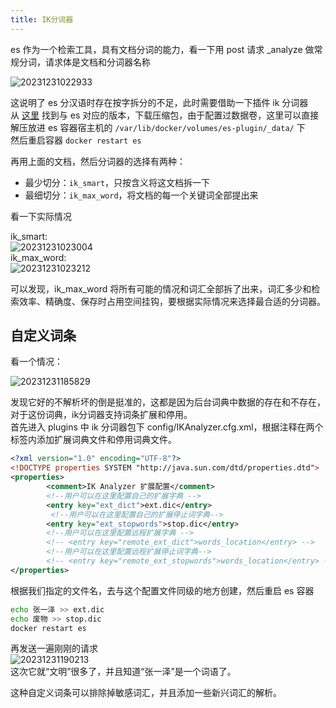 ```yaml
---
title: IK分词器
---
```


es 作为一个检索工具，具有文档分词的能力，看一下用 post 请求 _analyze 做常规分词，请求体是文档和分词器名称

![20231231022933](https://cr-demo-blog-1308117710.cos.ap-nanjing.myqcloud.com/chivas-regal/20231231022933.png)  

这说明了 es 分汉语时存在按字拆分的不足，此时需要借助一下插件 ik 分词器  
从 [这里](https://github.com/medcl/elasticsearch-analysis-ik) 找到与 es 对应的版本，下载压缩包，由于配置过数据卷，这里可以直接解压放进 es 容器宿主机的 `/var/lib/docker/volumes/es-plugin/_data/` 下  
然后重启容器 `docker restart es`

再用上面的文档，然后分词器的选择有两种：
- 最少切分：`ik_smart`，只按含义将这文档拆一下
- 最细切分：`ik_max_word`，将文档的每一个关键词全部提出来

看一下实际情况

ik_smart:  
![20231231023004](https://cr-demo-blog-1308117710.cos.ap-nanjing.myqcloud.com/chivas-regal/20231231023004.png)   
ik_max_word:  
![20231231023212](https://cr-demo-blog-1308117710.cos.ap-nanjing.myqcloud.com/chivas-regal/20231231023212.png) 

可以发现，ik_max_word 将所有可能的情况和词汇全部拆了出来，词汇多少和检索效率、精确度、保存时占用空间挂钩，要根据实际情况来选择最合适的分词器。

## 自定义词条

看一个情况：

![20231231185829](https://cr-demo-blog-1308117710.cos.ap-nanjing.myqcloud.com/chivas-regal/20231231185829.png)  

发现它好的不解析坏的倒是挺准的，这都是因为后台词典中数据的存在和不存在，对于这份词典，ik分词器支持词条扩展和停用。  
首先进入 plugins 中 ik 分词器包下 config/IKAnalyzer.cfg.xml，根据注释在两个标签内添加扩展词典文件和停用词典文件。

```xml
<?xml version="1.0" encoding="UTF-8"?>
<!DOCTYPE properties SYSTEM "http://java.sun.com/dtd/properties.dtd">
<properties>
        <comment>IK Analyzer 扩展配置</comment>
        <!--用户可以在这里配置自己的扩展字典 -->
        <entry key="ext_dict">ext.dic</entry>
         <!--用户可以在这里配置自己的扩展停止词字典-->
        <entry key="ext_stopwords">stop.dic</entry>
        <!--用户可以在这里配置远程扩展字典 -->
        <!-- <entry key="remote_ext_dict">words_location</entry> -->
        <!--用户可以在这里配置远程扩展停止词字典-->
        <!-- <entry key="remote_ext_stopwords">words_location</entry> -->
</properties>
```

根据我们指定的文件名，去与这个配置文件同级的地方创建，然后重启 es 容器

```sh
echo 张一泽 >> ext.dic
echo 废物 >> stop.dic
docker restart es
```

再发送一遍刚刚的请求  
![20231231190213](https://cr-demo-blog-1308117710.cos.ap-nanjing.myqcloud.com/chivas-regal/20231231190213.png)  
这次它就“文明”很多了，并且知道“张一泽”是一个词语了。  

这种自定义词条可以排除掉敏感词汇，并且添加一些新兴词汇的解析。  

